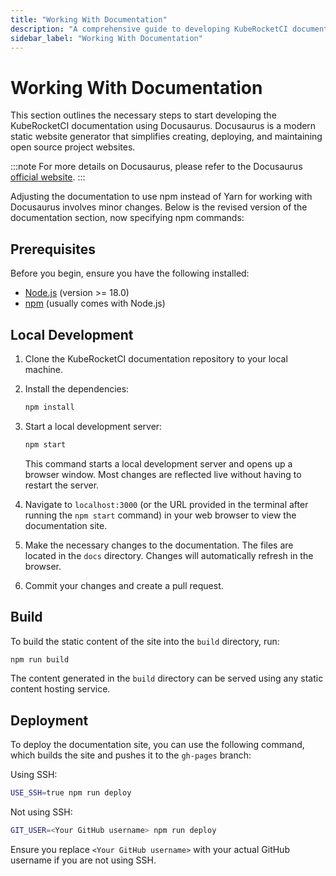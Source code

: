 ```yaml
---
title: "Working With Documentation"
description: "A comprehensive guide to developing KubeRocketCI documentation with Docusaurus, covering prerequisites, local development, and deployment."
sidebar_label: "Working With Documentation"
---
```

<!-- markdownlint-disable MD025 -->

# Working With Documentation

<head>
  <link rel="canonical" href="https://docs.kuberocketci.io/docs/developer-guide/documentation-guide" />
</head>

This section outlines the necessary steps to start developing the KubeRocketCI documentation using Docusaurus.
Docusaurus is a modern static website generator that simplifies creating, deploying, and maintaining open source project websites.

:::note
  For more details on Docusaurus, please refer to the Docusaurus [official website](https://docusaurus.io/).
:::

Adjusting the documentation to use npm instead of Yarn for working with Docusaurus involves minor changes. Below is the revised version of the documentation section, now specifying npm commands:

## Prerequisites

Before you begin, ensure you have the following installed:

- [Node.js](https://nodejs.org/en/) (version >= 18.0)
- [npm](https://www.npmjs.com/) (usually comes with Node.js)

## Local Development

1. Clone the KubeRocketCI documentation repository to your local machine.

2. Install the dependencies:

    ```bash
    npm install
    ```

3. Start a local development server:

    ```bash
    npm start
    ```

    This command starts a local development server and opens up a browser window. Most changes are reflected live without having to restart the server.

4. Navigate to `localhost:3000` (or the URL provided in the terminal after running the `npm start` command) in your web browser to view the documentation site.

5. Make the necessary changes to the documentation. The files are located in the `docs` directory. Changes will automatically refresh in the browser.

6. Commit your changes and create a pull request.

## Build

To build the static content of the site into the `build` directory, run:

```bash
npm run build
```

The content generated in the `build` directory can be served using any static content hosting service.

## Deployment

To deploy the documentation site, you can use the following command, which builds the site and pushes it to the `gh-pages` branch:

Using SSH:

```bash
USE_SSH=true npm run deploy
```

Not using SSH:

```bash
GIT_USER=<Your GitHub username> npm run deploy
```

Ensure you replace `<Your GitHub username>` with your actual GitHub username if you are not using SSH.
